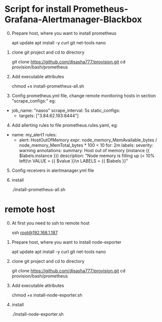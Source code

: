# Script for install Prometheus-Grafana-Alertmanager-Blackbox 

0. Prepare host, where you want to install prometheus

    apt update
    apt install -y curl git net-tools nano

1. clone git project and cd to directory

    git clone https://github.com/djsasha777/provision.git
    cd provision/bash/prometheus

2. Add executable attributes

    chmod +x install-prometheus-all.sh

3. Config prometheus.yml file, change remote monitoring hosts in section "scrape_configs:" eg:

  - job_name: "nasos"
    scrape_interval: 5s
    static_configs:
      - targets: ["3.84.62.193:8444"]

4. Add allerting rules to file prometheus.rules.yaml, eg:

  - name: my_alert1
    rules:          
      - alert: HostOutOfMemory
        expr: node_memory_MemAvailable_bytes / node_memory_MemTotal_bytes * 100 < 10
        for: 2m
        labels:
          severity: warning
        annotations:
          summary: Host out of memory (instance {{ $labels.instance }})
          description: "Node memory is filling up (< 10% left)\n  VALUE = {{ $value }}\n  LABELS = {{ $labels }}"

5. Config receivers in alertmanager.yml file

6. install

    ./install-prometheus-all.sh

# remote host

0. At first you need to ssh to remote host

    ssh root@192.168.1.187

1. Prepare host, where you want to install node-exporter

    apt update
    apt install -y curl git net-tools nano

2. clone git project and cd to directory

    git clone https://github.com/djsasha777/provision.git
    cd provision/bash/prometheus

3. Add executable attributes

    chmod +x install-node-exporter.sh

4. install

    ./install-node-exporter.sh


